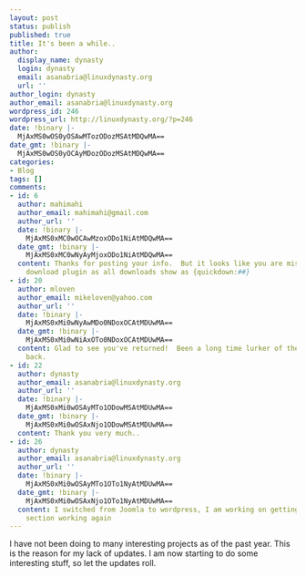 ```yaml
---
layout: post
status: publish
published: true
title: It's been a while..
author:
  display_name: dynasty
  login: dynasty
  email: asanabria@linuxdynasty.org
  url: ''
author_login: dynasty
author_email: asanabria@linuxdynasty.org
wordpress_id: 246
wordpress_url: http://linuxdynasty.org/?p=246
date: !binary |-
  MjAxMS0wOS0yOSAwMTozODozMSAtMDQwMA==
date_gmt: !binary |-
  MjAxMS0wOS0yOCAyMDozODozMSAtMDQwMA==
categories:
- Blog
tags: []
comments:
- id: 6
  author: mahimahi
  author_email: mahimahi@gmail.com
  author_url: ''
  date: !binary |-
    MjAxMS0xMC0wOCAwMzoxODo1NiAtMDQwMA==
  date_gmt: !binary |-
    MjAxMS0xMC0wNyAyMjoxODo1NiAtMDQwMA==
  content: Thanks for posting your info.  But it looks like you are missing the website
    download plugin as all downloads show as {quickdown:##}
- id: 20
  author: mloven
  author_email: mikeloven@yahoo.com
  author_url: ''
  date: !binary |-
    MjAxMS0xMi0wNyAwMDo0NDoxOCAtMDUwMA==
  date_gmt: !binary |-
    MjAxMS0xMi0wNiAxOTo0NDoxOCAtMDUwMA==
  content: Glad to see you've returned!  Been a long time lurker of the site.  Welcome
    back.
- id: 22
  author: dynasty
  author_email: asanabria@linuxdynasty.org
  author_url: ''
  date: !binary |-
    MjAxMS0xMi0wOSAyMTo1ODowMSAtMDUwMA==
  date_gmt: !binary |-
    MjAxMS0xMi0wOSAxNjo1ODowMSAtMDUwMA==
  content: Thank you very much..
- id: 26
  author: dynasty
  author_email: asanabria@linuxdynasty.org
  author_url: ''
  date: !binary |-
    MjAxMS0xMi0wOSAyMTo1OTo1NyAtMDUwMA==
  date_gmt: !binary |-
    MjAxMS0xMi0wOSAxNjo1OTo1NyAtMDUwMA==
  content: I switched from Joomla to wordpress, I am working on getting the downloads
    section working again
---
```

<p>I have not been doing to many interesting projects as of the past year. This is the reason for my lack of updates. I am now starting to do some interesting stuff, so let the updates roll.</p>
